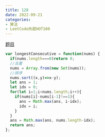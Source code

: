 ```yaml
---
title: 128
date: 2022-09-21
categories: 
- 算法
- LeetCode热题HOT100
---
```


[题目](https://leetcode.cn/problems/longest-consecutive-sequence/)

```js
var longestConsecutive = function(nums) {
  if(nums.length===0)return 0;
  //去重
  nums = Array.from(new Set(nums));
  //排序
  nums.sort((x,y)=>x-y);
  let ans = 1;
  let idx = 0;
  for(let i=1;i<nums.length;i++){
    if(nums[i]-nums[i-1]!==1){
      ans = Math.max(ans, i-idx);
      idx = i;
    }
  }
  ans = Math.max(ans, nums.length-idx);
  return ans;
};
```
